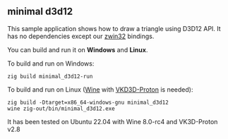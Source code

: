 ## minimal d3d12

This sample application shows how to draw a triangle using D3D12 API. It has no dependencies except our [zwin32](https://github.com/michal-z/zig-gamedev/tree/main/libs/zwin32) bindings.

You can build and run it on **Windows** and **Linux**.

To build and run on Windows:
```
zig build minimal_d3d12-run
```
To build and run on Linux ([Wine](https://www.winehq.org/) with [VKD3D-Proton](https://github.com/HansKristian-Work/vkd3d-proton) is needed):
```
zig build -Dtarget=x86_64-windows-gnu minimal_d3d12
wine zig-out/bin/minimal_d3d12.exe
```
It has been tested on Ubuntu 22.04 with Wine 8.0-rc4 and VK3D-Proton v2.8
